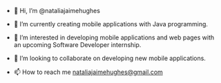- 👋 Hi, I’m @nataliajaimehughes
- 🌱 I’m currently creating mobile applications with Java programming.
- 👀 I’m interested in developing mobile applications and web pages with an upcoming Software Developer internship.

- 💞️ I’m looking to collaborate on developing new mobile applications.
- 📫 How to reach me nataliajaimehughes@gmail.com

<!---
nataliajaimehughes/nataliajaimehughes is a ✨ special ✨ repository because its `README.md` (this file) appears on your GitHub profile.
You can click the Preview link to take a look at your changes.
--->
